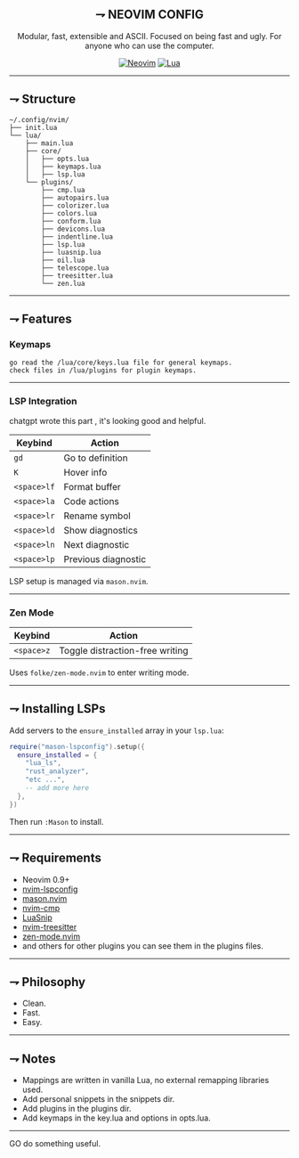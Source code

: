 
<div align="center">

## ⇁  NEOVIM CONFIG

Modular, fast, extensible and ASCII.
Focused on being fast and ugly.
For anyone who can use the computer.

[![Neovim](https://img.shields.io/badge/Neovim-0.9+-green.svg?style=for-the-badge\&logo=neovim)](https://neovim.io)
[![Lua](https://img.shields.io/badge/Lua-blue.svg?style=for-the-badge\&logo=lua)](https://www.lua.org)

</div>

---

## ⇁  Structure

```
~/.config/nvim/
├── init.lua
└── lua/
    ├── main.lua
    ├── core/
    │   ├── opts.lua
    │   ├── keymaps.lua
    │   ├── lsp.lua
    └── plugins/
        ├── cmp.lua
        ├── autopairs.lua
        ├── colorizer.lua
        ├── colors.lua
        ├── conform.lua
        ├── devicons.lua
        ├── indentline.lua
        ├── lsp.lua
        ├── luasnip.lua
        ├── oil.lua
        ├── telescope.lua
        ├── treesitter.lua
        └── zen.lua
```

---

## ⇁  Features

### Keymaps

    go read the /lua/core/keys.lua file for general keymaps.
    check files in /lua/plugins for plugin keymaps.

---

### LSP Integration

chatgpt wrote this part , it's looking good and helpful.

| Keybind     | Action              |
| ----------- | ------------------- |
| `gd`        | Go to definition    |
| `K`         | Hover info          |
| `<space>lf` | Format buffer       |
| `<space>la` | Code actions        |
| `<space>lr` | Rename symbol       |
| `<space>ld` | Show diagnostics    |
| `<space>ln` | Next diagnostic     |
| `<space>lp` | Previous diagnostic |

LSP setup is managed via `mason.nvim`.

---

### Zen Mode

| Keybind    | Action                          |
| ---------- | ------------------------------- |
| `<space>z` | Toggle distraction-free writing |

Uses `folke/zen-mode.nvim` to enter writing mode.

---

## ⇁  Installing LSPs

Add servers to the `ensure_installed` array in your `lsp.lua`:

```lua
require("mason-lspconfig").setup({
  ensure_installed = {
    "lua_ls",
    "rust_analyzer",
    "etc ...",
    -- add more here
  },
})
```

Then run `:Mason` to install.

---

## ⇁  Requirements

* Neovim 0.9+
* [nvim-lspconfig](https://github.com/neovim/nvim-lspconfig)
* [mason.nvim](https://github.com/williamboman/mason.nvim)
* [nvim-cmp](https://github.com/hrsh7th/nvim-cmp)
* [LuaSnip](https://github.com/L3MON4D3/LuaSnip)
* [nvim-treesitter](https://github.com/nvim-treesitter/nvim-treesitter)
* [zen-mode.nvim](https://github.com/folke/zen-mode.nvim)
* and others for other plugins you can see them in the plugins files.

---

## ⇁  Philosophy

* Clean.
* Fast.
* Easy.

---

## ⇁  Notes

* Mappings are written in vanilla Lua, no external remapping libraries used.
* Add personal snippets in the snippets dir.
* Add plugins in the plugins dir.
* Add keymaps in the key.lua and options in opts.lua.


---

GO do something useful.

